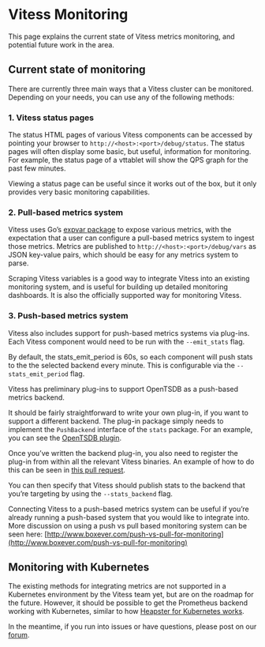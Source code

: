 # Vitess Monitoring

This page explains the current state of Vitess metrics monitoring, and potential future work in the area.

## Current state of monitoring

There are currently three main ways that a Vitess cluster can be monitored. Depending on your needs, you can use any of the following methods:

### 1. Vitess status pages

The status HTML pages of various Vitess components can be accessed by pointing your browser to `http://<host>:<port>/debug/status`. The status pages will often display some basic, but useful, information for monitoring. For example, the status page of a vttablet will show the QPS graph for the past few minutes.

Viewing a status page can be useful since it works out of the box, but it only provides very basic monitoring capabilities.

### 2. Pull-based metrics system

Vitess uses Go’s [expvar package](http://golang.org/pkg/expvar/) to expose various metrics, with the expectation that a user can configure a pull-based metrics system to ingest those metrics. Metrics are published to `http://<host>:<port>/debug/vars` as JSON key-value pairs, which should be easy for any metrics system to parse.

Scraping Vitess variables is a good way to integrate Vitess into an existing monitoring system, and is useful for building up detailed monitoring dashboards. It is also the officially supported way for monitoring Vitess.

### 3. Push-based metrics system

Vitess also includes support for push-based metrics systems via plug-ins. Each Vitess component would need to be run with the `--emit_stats` flag.

By default, the stats_emit_period is 60s, so each component will push stats to the the selected backend every minute. This is configurable via the `--stats_emit_period` flag.

Vitess has preliminary plug-ins to support OpenTSDB as a push-based metrics backend.

It should be fairly straightforward to write your own plug-in, if you want to support a different backend. The plug-in package simply needs to implement the `PushBackend` interface of the `stats` package. For an example, you can see the [OpenTSDB plugin](https://github.com/vitessio/vitess/blob/master/go/stats/opentsdb/opentsdb.go).

Once you’ve written the backend plug-in, you also need to register the plug-in from within all the relevant Vitess binaries. An example of how to do this can be seen in [this pull request](https://github.com/vitessio/vitess/pull/469).

You can then specify that Vitess should publish stats to the backend that you’re targeting by using the `--stats_backend` flag.  

Connecting Vitess to a push-based metrics system can be useful if you’re already running a push-based system that you would like to integrate into. More discussion on using a push vs pull based monitoring system can be seen here: [http://www.boxever.com/push-vs-pull-for-monitoring](http://www.boxever.com/push-vs-pull-for-monitoring)

## Monitoring with Kubernetes

The existing methods for integrating metrics are not supported in a Kubernetes environment by the Vitess team yet, but are on the roadmap for the future. However, it should be possible to get the Prometheus backend working with Kubernetes, similar to how [Heapster for Kubernetes works](https://github.com/kubernetes/kubernetes/tree/master/cluster/addons/prometheus). 

In the meantime, if you run into issues or have questions, please post on our [forum](https://groups.google.com/forum/#!forum/vitess).


